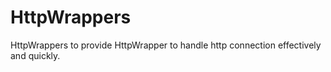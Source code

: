 # HttpWrappers
HttpWrappers to provide HttpWrapper to handle http connection effectively and quickly.
